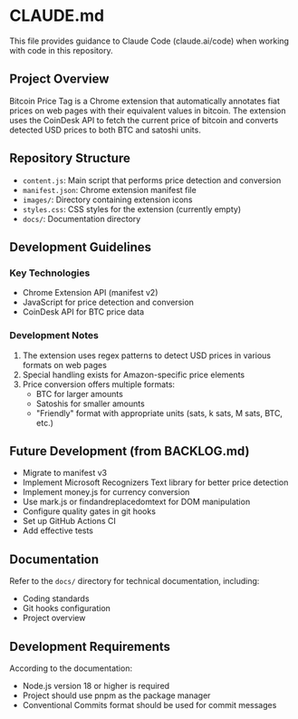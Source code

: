 # CLAUDE.md

This file provides guidance to Claude Code (claude.ai/code) when working with code in this repository.

## Project Overview

Bitcoin Price Tag is a Chrome extension that automatically annotates fiat prices on web pages with their equivalent values in bitcoin. The extension uses the CoinDesk API to fetch the current price of bitcoin and converts detected USD prices to both BTC and satoshi units.

## Repository Structure

- `content.js`: Main script that performs price detection and conversion
- `manifest.json`: Chrome extension manifest file
- `images/`: Directory containing extension icons
- `styles.css`: CSS styles for the extension (currently empty)
- `docs/`: Documentation directory

## Development Guidelines

### Key Technologies

- Chrome Extension API (manifest v2)
- JavaScript for price detection and conversion
- CoinDesk API for BTC price data

### Development Notes

1. The extension uses regex patterns to detect USD prices in various formats on web pages
2. Special handling exists for Amazon-specific price elements
3. Price conversion offers multiple formats:
   - BTC for larger amounts
   - Satoshis for smaller amounts
   - "Friendly" format with appropriate units (sats, k sats, M sats, BTC, etc.)

## Future Development (from BACKLOG.md)

- Migrate to manifest v3
- Implement Microsoft Recognizers Text library for better price detection
- Implement money.js for currency conversion
- Use mark.js or findandreplacedomtext for DOM manipulation
- Configure quality gates in git hooks
- Set up GitHub Actions CI
- Add effective tests

## Documentation

Refer to the `docs/` directory for technical documentation, including:
- Coding standards
- Git hooks configuration
- Project overview

## Development Requirements

According to the documentation:
- Node.js version 18 or higher is required
- Project should use pnpm as the package manager
- Conventional Commits format should be used for commit messages